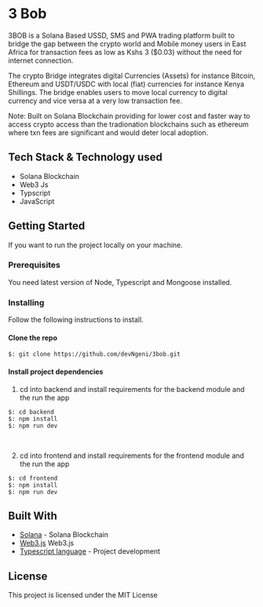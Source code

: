 
# 3 Bob

3BOB is a Solana Based USSD, SMS and PWA trading platform built to bridge the gap between the crypto world and Mobile money users in East Africa for transaction fees as low as Kshs 3 ($0.03) without the need for internet connection.

The crypto Bridge integrates digital Currencies (Assets) for instance Bitcoin, Ethereum and USDT/USDC with local (fiat) currencies for instance Kenya Shillings.
The bridge enables users to move local currency to digital currency and vice versa at a very low transaction fee.

Note: Built on Solana Blockchain providing for lower cost and faster way to access crypto access than the tradionation blockchains such as ethereum where txn fees are significant and would deter local adoption.

## Tech Stack & Technology used
- Solana Blockchain 
- Web3 Js
- Typscript 
- JavaScript 
  

## Getting Started

If you want to run the project locally on your machine.

  

### Prerequisites

  

You need latest version of Node, Typescript and Mongoose installed.

  
  

### Installing

  

Follow the following instructions to install.

#### Clone the repo

  

```
$: git clone https://github.com/devNgeni/3bob.git
```

#### Install project dependencies

1. cd into backend and install requirements for the backend module and the run the app
```
$: cd backend
$: npm install
$: npm run dev
```
<br>

2. cd into frontend and install requirements for the frontend module and the run the app
```
$: cd frontend
$: npm install
$: npm run dev
```


## Built With

  

*  [Solana](https://solana.com/) - Solana Blockchain
*  [Web3.js](https://web3js.readthedocs.io/en/v1.3.4/) Web3.js
*  [Typescript language](https://www.typescriptlang.org/) - Project development


## License

  

This project is licensed under the MIT License
